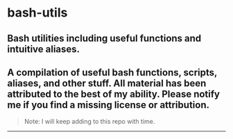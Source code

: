 # bash-utils

Bash utilities including useful functions and intuitive aliases.
---
## A compilation of useful bash functions, scripts, aliases, and other stuff.  All material has been attributed to the best of my ability.  Please notify me if you find a missing license or attribution. 
> Note: I will keep adding to this repo with time.
--- 






